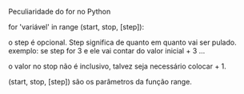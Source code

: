  Peculiaridade do for no Python

 for 'variável' in range (start, stop, [step]):

 o step é opcional. Step significa de quanto em quanto vai ser pulado.
 exemplo: se step for 3 e ele vai contar do valor inicial + 3 ...

 o valor no stop não é inclusivo, talvez seja necessário colocar + 1.

 (start, stop, [step]) são os parâmetros da função range.
